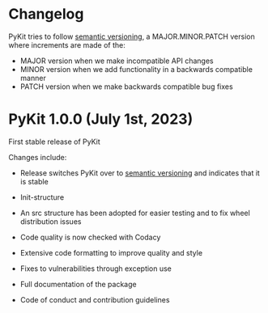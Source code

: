 # Changelog

PyKit tries to follow [semantic versioning](https://semver.org/), a MAJOR.MINOR.PATCH version where increments are made of the:

- MAJOR version when we make incompatible API changes
- MINOR version when we add functionality in a backwards compatible manner
- PATCH version when we make backwards compatible bug fixes

# PyKit 1.0.0 (July 1st, 2023)

First stable release of PyKit

Changes include:

- Release switches PyKit over to [semantic versioning](https://semver.org/) and indicates that it is stable
- Init-structure
- An src structure has been adopted for easier testing and to fix wheel distribution issues
- Code quality is now checked with Codacy
- Extensive code formatting to improve quality and style
- Fixes to vulnerabilities through exception use

- Full documentation of the package
- Code of conduct and contribution guidelines

